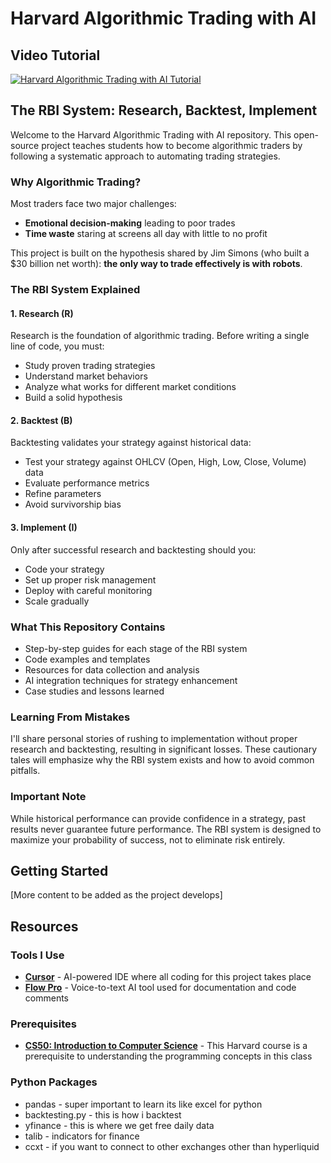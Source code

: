 # Harvard Algorithmic Trading with AI

## Video Tutorial
[![Harvard Algorithmic Trading with AI Tutorial](https://img.youtube.com/vi/Vu62g43_1aE/0.jpg)](https://youtu.be/Vu62g43_1aE)

## The RBI System: Research, Backtest, Implement

Welcome to the Harvard Algorithmic Trading with AI repository. This open-source project teaches students how to become algorithmic traders by following a systematic approach to automating trading strategies.

### Why Algorithmic Trading?

Most traders face two major challenges:
- **Emotional decision-making** leading to poor trades
- **Time waste** staring at screens all day with little to no profit

This project is built on the hypothesis shared by Jim Simons (who built a $30 billion net worth): **the only way to trade effectively is with robots**.

### The RBI System Explained

#### 1. Research (R)
Research is the foundation of algorithmic trading. Before writing a single line of code, you must:
- Study proven trading strategies
- Understand market behaviors
- Analyze what works for different market conditions
- Build a solid hypothesis

#### 2. Backtest (B)
Backtesting validates your strategy against historical data:
- Test your strategy against OHLCV (Open, High, Low, Close, Volume) data
- Evaluate performance metrics
- Refine parameters
- Avoid survivorship bias

#### 3. Implement (I)
Only after successful research and backtesting should you:
- Code your strategy
- Set up proper risk management
- Deploy with careful monitoring
- Scale gradually

### What This Repository Contains

- Step-by-step guides for each stage of the RBI system
- Code examples and templates
- Resources for data collection and analysis
- AI integration techniques for strategy enhancement
- Case studies and lessons learned

### Learning From Mistakes

I'll share personal stories of rushing to implementation without proper research and backtesting, resulting in significant losses. These cautionary tales will emphasize why the RBI system exists and how to avoid common pitfalls.

### Important Note

While historical performance can provide confidence in a strategy, past results never guarantee future performance. The RBI system is designed to maximize your probability of success, not to eliminate risk entirely.

## Getting Started

[More content to be added as the project develops] 

## Resources

### Tools I Use
- **[Cursor](https://cursor.sh/)** - AI-powered IDE where all coding for this project takes place
- **[Flow Pro](https://wisprflow.ai/)** - Voice-to-text AI tool used for documentation and code comments

### Prerequisites
- **[CS50: Introduction to Computer Science](https://www.youtube.com/watch?v=3LPJfIKxwWc&list=PLhQjrBD2T381WAHyx1pq-sBfykqMBI7V4)** - This Harvard course is a prerequisite to understanding the programming concepts in this class 

### Python Packages
- pandas - super important to learn its like excel for python 
- backtesting.py - this is how i backtest
- yfinance - this is where we get free daily data
- talib - indicators for finance
- ccxt - if you want to connect to other exchanges other than hyperliquid